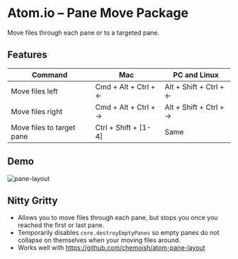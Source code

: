 # Atom.io – Pane Move Package

Move files through each pane or to a targeted pane.

## Features

| Command | Mac | PC and Linux |
| --- | --- | --- |
| Move files left | Cmd + Alt + Ctrl + ← | Alt + Shift + Ctrl + ← |
| Move files right | Cmd + Alt + Ctrl + → | Alt + Shift + Ctrl + → |
| Move files to target pane | Ctrl + Shift + [1-4] | Same |

## Demo
![pane-layout](https://raw.github.com/chemoish/atom-pane-move/master/demo.gif)

## Nitty Gritty

 - Allows you to move files through each pane, but stops you once you reached the first or last pane.
 - Temporarily disables `core.destroyEmptyPanes` so empty panes do not collapse on themselves when your moving files around.
 - Works well with https://github.com/chemoish/atom-pane-layout
